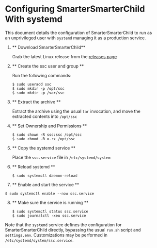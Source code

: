 # Configuring SmarterSmarterChild With systemd

This document details the configuration of SmarterSmarterChild to run as an unprivileged user with `systemd` managing it
as a production service.

1. ** Download SmarterSmarterChild**

   Grab the latest Linux release from the [releases page](https://github.com/mk6i/smarter-smarter-child/releases)

2. ** Create the ssc user and group **

   Run the following commands:

   ```shell
   $ sudo useradd ssc
   $ sudo mkdir -p /opt/ssc
   $ sudo mkdir -p /var/ssc
   ```

3. ** Extract the archive **

   Extract the archive using the usual `tar` invocation, and move the extracted contents into `/opt/ssc`

4. ** Set Ownership and Permissions **

   ```shell
   $ sudo chown -R ssc:ssc /opt/ssc
   $ sudo chmod -R o-rx /opt/ssc
   ```

5. ** Copy the systemd service **

   Place the `ssc.service` file in `/etc/systemd/system`

6. ** Reload systemd **

   ```shell
   $ sudo systemctl daemon-reload
   ```

7. ** Enable and start the service **

  ```shell
  $ sudo systemctl enable --now ssc.service
  ```

8. ** Make sure the service is running **

   ```shell
   $ sudo systemctl status ssc.service
   $ sudo journalctl -xeu ssc.service
   ```

Note that the `systemd` service defines the configuration for SmarterSmarterChild directly, bypassing the usual `run.sh`
script and `settings.env`. Customizations may be performed in `/etc/systemd/system/ssc.service`.
